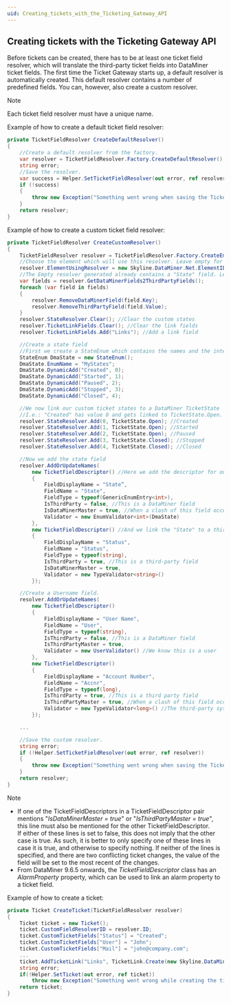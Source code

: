 ```yaml
---
uid: Creating_tickets_with_the_Ticketing_Gateway_API
---
```


## Creating tickets with the Ticketing Gateway API

Before tickets can be created, there has to be at least one ticket field resolver, which will translate the third-party ticket fields into DataMiner ticket fields. The first time the Ticket Gateway starts up, a default resolver is automatically created. This default resolver contains a number of predefined fields. You can, however, also create a custom resolver.

> [!NOTE]
> Each ticket field resolver must have a unique name.

Example of how to create a default ticket field resolver:

```cs
private TicketFieldResolver CreateDefaultResolver()
{
    //Create a default resolver from the factory.
    var resolver = TicketFieldResolver.Factory.CreateDefaultResolver();
    string error;
    //Save the resolver.
    var success = Helper.SetTicketFieldResolver(out error, ref resolver);
    if (!success)
    {
        throw new Exception("Something went wrong when saving the TicketFieldResolver: " + error);
    }
    return resolver;
}
```

Example of how to create a custom ticket field resolver:

```cs
private TicketFieldResolver CreateCustomResolver()
{
    TicketFieldResolver resolver = TicketFieldResolver.Factory.CreateEmptyResolver("CustomResolver");
    //Choose the element which will use this resolver. Leave empty for no element
    resolver.ElementUsingResolver = new Skyline.DataMiner.Net.ElementID(123, 456);
    //The Empty resolver generated already contains a "State" field. Let's clear it and make our own.
    var fields = resolver.GetDataMinerFields2ThirdPartyFields();
    foreach (var field in fields)
    {
        resolver.RemoveDataMinerField(field.Key);
        resolver.RemoveThirdPartyField(field.Value);
    }
    resolver.StateResolver.Clear(); //Clear the custom states
    resolver.TicketLinkFields.Clear(); //Clear the link fields
    resolver.TicketLinkFields.Add("Links"); //Add a link field

    //Create a state field
    //First we create a StateEnum which contains the names and the integer values of the states.
    StateEnum DmaState = new StateEnum();
    DmaState.EnumName = "MyStates";
    DmaState.DynamicAdd("Created", 0);
    DmaState.DynamicAdd("Started", 1);
    DmaState.DynamicAdd("Paused", 2);
    DmaState.DynamicAdd("Stopped", 3);
    DmaState.DynamicAdd("Closed", 4);

    //We now link our custom ticket states to a DataMiner TicketState
    //I.e.: "Created" has value 0 and gets linked to TicketState.Open.
    resolver.StateResolver.Add(0, TicketState.Open); //Created
    resolver.StateResolver.Add(1, TicketState.Open); //Started
    resolver.StateResolver.Add(2, TicketState.Open); //Paused
    resolver.StateResolver.Add(3, TicketState.Closed); //Stopped
    resolver.StateResolver.Add(4, TicketState.Closed); //Closed

    //Now we add the state field
    resolver.AddOrUpdateNames(
        new TicketFieldDescriptor() //Here we add the descriptor for our "State" field
        {
            FieldDisplayName = "State”,
            FieldName = "State",
            FieldType = typeof(GenericEnumEntry<int>),
            IsThirdParty = false, //This is a DataMiner field
            IsDataMinerMaster = true, //When a clash of this field occurs, the value set by DataMiner is used
            Validator = new EnumValidator<int>(DmaState)
        },
        new TicketFieldDescriptor() //And we link the "State" to a third-party field "Status"
        {
            FieldDisplayName = "Status",
            FieldName = "Status",
            FieldType = typeof(string),
            IsThirdParty = true, //This is a third-party field
            IsDataMinerMaster = true,
            Validator = new TypeValidator<string>()
        });

    //Create a Username field.
    resolver.AddOrUpdateNames(
        new TicketFieldDescriptor()
        {
            FieldDisplayName = "User Name",
            FieldName = "User",
            FieldType = typeof(string),
            IsThirdParty = false, //This is a DataMiner field
            IsThirdPartyMaster = true,
            Validator = new UserValidator() //We know this is a user
        },
        new TicketFieldDescriptor()
        {
            FieldDisplayName = "Account Number",
            FieldName = "Accnr",
            FieldType = typeof(long),
            IsThirdParty = true, //This is a third party field
            IsThirdPartyMaster = true, //When a clash of this field occurs, the value set by the  element is used.
            Validator = new TypeValidator<long>() //The third-party system uses an account number instead of a user.
        });

    ...

    //Save the custom resolver.
    string error;
    if (!Helper.SetTicketFieldResolver(out error, ref resolver))
    {
        throw new Exception("Something went wrong when saving the TicketFieldResolver: " + error);
    }
    return resolver;
}
```

> [!NOTE]
> - If one of the TicketFieldDescriptors in a TicketFieldDescriptor pair mentions "*IsDataMinerMaster = true*" or "*IsThirdPartyMaster = true*", this line must also be mentioned for the other TicketFieldDescriptor.<br>If either of these lines is set to false, this does not imply that the other case is true. As such, it is better to only specify one of these lines in case it is true, and otherwise to specify nothing. If neither of the lines is specified, and there are two conflicting ticket changes, the value of the field will be set to the most recent of the changes.
> - From DataMiner 9.6.5 onwards, the *TicketFieldDescriptor* class has an *AlarmProperty* property, which can be used to link an alarm property to a ticket field.

Example of how to create a ticket:

```cs
private Ticket CreateTicket(TicketFieldResolver resolver)
{
    Ticket ticket = new Ticket();
    ticket.CustomFieldResolverID = resolver.ID;
    ticket.CustomTicketFields["Status"] = "Created";
    ticket.CustomTicketFields["User"] = "John";
    ticket.CustomTicketFields["Mail"] = "john@company.com";
    ...
    ticket.AddTicketLink("Links", TicketLink.Create(new Skyline.DataMiner.Net.ElementID(123, 456)) );
    string error;
    if(!Helper.SetTicket(out error, ref ticket))
        throw new Exception("Something went wrong while creating the ticket: " + error);
    return ticket;
}
```
